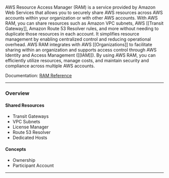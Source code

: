 AWS Resource Access Manager (RAM) is a service provided by Amazon Web Services that allows you to securely share AWS resources across AWS accounts within your organization or with other AWS accounts. With AWS RAM, you can share resources such as Amazon VPC subnets, AWS [[Transit Gateway]], Amazon Route 53 Resolver rules, and more without needing to duplicate those resources in each account. It simplifies resource management by enabling centralized control and reducing operational overhead. AWS RAM integrates with AWS [[Organizations]] to facilitate sharing within an organization and supports access control through AWS Identity and Access Management ([[IAM]]). By using AWS RAM, you can efficiently utilize resources, manage costs, and maintain security and compliance across multiple AWS accounts.

Documentation: [RAM Reference](https://aws.amazon.com/ram/)
___
### Overview
#### Shared Resources
- Transit Gateways
- VPC Subnets
- License Manager
- Route 53 Resolver
- Dedicated Hosts
#### Concepts
- Ownership
- Participant Account

___